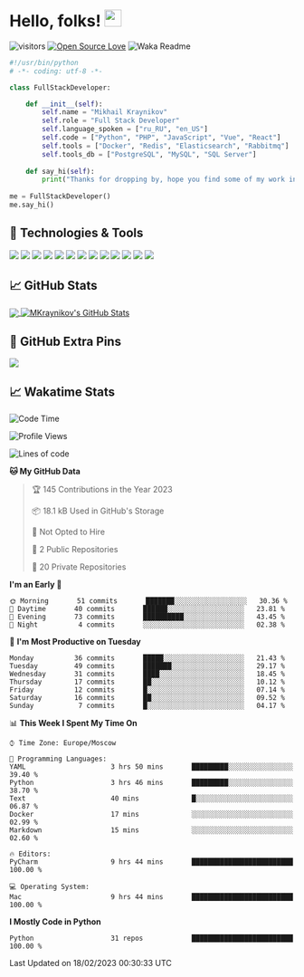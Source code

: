 # Hello, folks! <img src="https://raw.githubusercontent.com/MartinHeinz/MartinHeinz/master/wave.gif" width="30px" height="30px" />

![visitors](https://visitor-badge.laobi.icu/badge?page_id=MKraynikov.MKraynikov)
[![Open Source Love](https://badges.frapsoft.com/os/v1/open-source.svg?v=102)](https://github.com/ellerbrock/open-source-badge/)
![Waka Readme](https://github.com/MKraynikov/MKraynikov/workflows/Waka%20Readme/badge.svg)

```python
#!/usr/bin/python
# -*- coding: utf-8 -*-

class FullStackDeveloper:

    def __init__(self):
        self.name = "Mikhail Kraynikov"
        self.role = "Full Stack Developer"
        self.language_spoken = ["ru_RU", "en_US"]
        self.code = ["Python", "PHP", "JavaScript", "Vue", "React"]
        self.tools = ["Docker", "Redis", "Elasticsearch", "Rabbitmq"]
        self.tools_db = ["PostgreSQL", "MySQL", "SQL Server"]
        
    def say_hi(self):
        print("Thanks for dropping by, hope you find some of my work interesting.")
        
me = FullStackDeveloper()
me.say_hi()
```

## 🔧 Technologies & Tools
![](https://img.shields.io/badge/OS-Linux-informational?style=flat&logo=linux&logoColor=white&color=2bbc8a)
![](https://img.shields.io/badge/Editor-IntelliJ_IDEA-informational?style=flat&logo=intellij-idea&logoColor=white&color=2bbc8a)
![](https://img.shields.io/badge/Code-PHP-informational?style=flat&logo=php&logoColor=white&color=2bbc8a)
![](https://img.shields.io/badge/Code-Python-informational?style=flat&logo=python&logoColor=white&color=2bbc8a)
![](https://img.shields.io/badge/Code-JavaScript-informational?style=flat&logo=javascript&logoColor=white&color=2bbc8a)
![](https://img.shields.io/badge/Code-Vue-informational?style=flat&logo=vue.js&logoColor=white&color=2bbc8a)
![](https://img.shields.io/badge/Shell-Bash-informational?style=flat&logo=gnu-bash&logoColor=white&color=2bbc8a)
![](https://img.shields.io/badge/Tools-PostgreSQL-informational?style=flat&logo=postgresql&logoColor=white&color=2bbc8a)
![](https://img.shields.io/badge/Tools-MySQL-informational?style=flat&logo=mysql&logoColor=white&color=2bbc8a)
![](https://img.shields.io/badge/Tools-Docker-informational?style=flat&logo=docker&logoColor=white&color=2bbc8a)
![](https://img.shields.io/badge/Tools-Redis-informational?style=flat&logo=redis&logoColor=white&color=2bbc8a)
![](https://img.shields.io/badge/Tools-Elasticsearch-informational?style=flat&logo=elasticsearch&logoColor=white&color=2bbc8a)
![](https://img.shields.io/badge/Tools-Rabbitmq-informational?style=flat&logo=rabbitmq&logoColor=white&color=2bbc8a)

## &#x1f4c8; GitHub Stats

<a href="https://github.com/MKraynikov/MKraynikov">
  <img align="center" src="https://github-readme-stats.vercel.app/api/top-langs/?username=MKraynikov&hide=javascript,html&title_color=ffffff&text_color=c9cacc&icon_color=2bbc8a&bg_color=1d1f21&langs_count=3" />
</a>
<a href="https://github.com/MKraynikov/MKraynikov">
  <img align="center" src="https://github-readme-stats.vercel.app/api?username=MKraynikov&show_icons=true&line_height=27&count_private=true&title_color=ffffff&text_color=c9cacc&icon_color=2bbc8a&bg_color=1d1f21" alt="MKraynikov's GitHub Stats" />
</a>

## 💖 GitHub Extra Pins

<a href="https://github.com/MKraynikov/small_company_CRM">
  <img align="center" src="https://github-readme-stats.vercel.app/api/pin/?username=MKraynikov&repo=small_company_CRM&title_color=ffffff&text_color=c9cacc&icon_color=2bbc8a&bg_color=1d1f21" />
</a>

## &#x1f4c8; Wakatime Stats

<!--START_SECTION:waka-->
![Code Time](http://img.shields.io/badge/Code%20Time-38%20hrs%2029%20mins-blue)

![Profile Views](http://img.shields.io/badge/Profile%20Views-0-blue)

![Lines of code](https://img.shields.io/badge/From%20Hello%20World%20I%27ve%20Written-6%20Million%20lines%20of%20code-blue)

**🐱 My GitHub Data** 

> 🏆 145 Contributions in the Year 2023
 > 
> 📦 18.1 kB Used in GitHub's Storage 
 > 
> 🚫 Not Opted to Hire
 > 
> 📜 2 Public Repositories 
 > 
> 🔑 20 Private Repositories  
 > 
**I'm an Early 🐤** 

```text
🌞 Morning       51 commits       ███████░░░░░░░░░░░░░░░░░░   30.36 % 
🌆 Daytime       40 commits       ██████░░░░░░░░░░░░░░░░░░░   23.81 % 
🌃 Evening       73 commits       ██████████░░░░░░░░░░░░░░░   43.45 % 
🌙 Night          4 commits       ░░░░░░░░░░░░░░░░░░░░░░░░░   02.38 % 

```
📅 **I'm Most Productive on Tuesday** 

```text
Monday          36 commits       █████░░░░░░░░░░░░░░░░░░░░   21.43 % 
Tuesday         49 commits       ███████░░░░░░░░░░░░░░░░░░   29.17 % 
Wednesday       31 commits       ████░░░░░░░░░░░░░░░░░░░░░   18.45 % 
Thursday        17 commits       ██░░░░░░░░░░░░░░░░░░░░░░░   10.12 % 
Friday          12 commits       █░░░░░░░░░░░░░░░░░░░░░░░░   07.14 % 
Saturday        16 commits       ██░░░░░░░░░░░░░░░░░░░░░░░   09.52 % 
Sunday           7 commits       █░░░░░░░░░░░░░░░░░░░░░░░░   04.17 % 

```


📊 **This Week I Spent My Time On** 

```text
⌚︎ Time Zone: Europe/Moscow

💬 Programming Languages: 
YAML                     3 hrs 50 mins       █████████░░░░░░░░░░░░░░░░   39.40 % 
Python                   3 hrs 46 mins       █████████░░░░░░░░░░░░░░░░   38.70 % 
Text                     40 mins             █░░░░░░░░░░░░░░░░░░░░░░░░   06.87 % 
Docker                   17 mins             ░░░░░░░░░░░░░░░░░░░░░░░░░   02.99 % 
Markdown                 15 mins             ░░░░░░░░░░░░░░░░░░░░░░░░░   02.60 % 

🔥 Editors: 
PyCharm                  9 hrs 44 mins       █████████████████████████   100.00 % 

💻 Operating System: 
Mac                      9 hrs 44 mins       █████████████████████████   100.00 % 

```

**I Mostly Code in Python** 

```text
Python                   31 repos            █████████████████████████   100.00 % 

```



 Last Updated on 18/02/2023 00:30:33 UTC
<!--END_SECTION:waka-->
